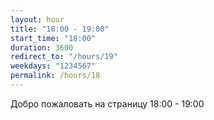 ```yaml
---
layout: hour
title: "18:00 - 19:00"
start_time: "18:00"
duration: 3600
redirect_to: "/hours/19"
weekdays: "1234567"
permalink: /hours/18
---
```


<!-- Содержимое для отображения в 18:00 - 19:00 -->
<p>Добро пожаловать на страницу 18:00 - 19:00</p>

